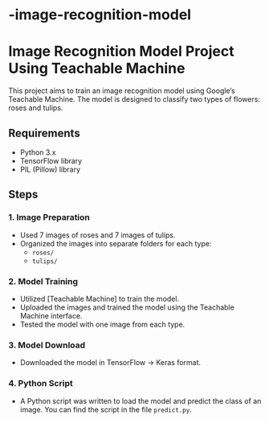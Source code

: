 # -image-recognition-model
# Image Recognition Model Project Using Teachable Machine

This project aims to train an image recognition model using Google’s Teachable Machine. The model is designed to classify two types of flowers: roses and tulips.

## Requirements

- Python 3.x
- TensorFlow library
- PIL (Pillow) library

## Steps

### 1. Image Preparation

- Used 7 images of roses and 7 images of tulips.
- Organized the images into separate folders for each type:
  - `roses/`
  - `tulips/`

### 2. Model Training

- Utilized [Teachable Machine] to train the model.
- Uploaded the images and trained the model using the Teachable Machine interface.
- Tested the model with one image from each type.

### 3. Model Download

- Downloaded the model in TensorFlow → Keras format.

### 4. Python Script

- A Python script was written to load the model and predict the class of an image. You can find the script in the file `predict.py`.
